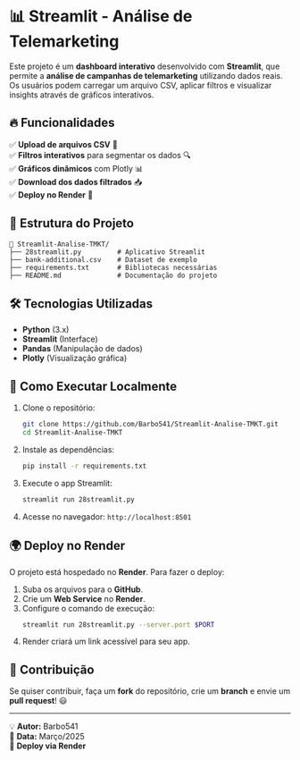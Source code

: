# 📊 Streamlit - Análise de Telemarketing

Este projeto é um **dashboard interativo** desenvolvido com **Streamlit**, que permite a **análise de campanhas de telemarketing** utilizando dados reais. Os usuários podem carregar um arquivo CSV, aplicar filtros e visualizar insights através de gráficos interativos.

## 🔥 Funcionalidades
✅ **Upload de arquivos CSV** 📂  
✅ **Filtros interativos** para segmentar os dados 🔍  
✅ **Gráficos dinâmicos** com Plotly 📊  
✅ **Download dos dados filtrados** 📥  
✅ **Deploy no Render** 🚀  

## 📂 Estrutura do Projeto
```
📂 Streamlit-Analise-TMKT/
├── 28streamlit.py         # Aplicativo Streamlit
├── bank-additional.csv    # Dataset de exemplo
├── requirements.txt       # Bibliotecas necessárias
├── README.md              # Documentação do projeto
```

## 🛠 Tecnologias Utilizadas
- **Python** (3.x)
- **Streamlit** (Interface)
- **Pandas** (Manipulação de dados)
- **Plotly** (Visualização gráfica)

## 🚀 Como Executar Localmente
1. Clone o repositório:
   ```bash
   git clone https://github.com/Barbo541/Streamlit-Analise-TMKT.git
   cd Streamlit-Analise-TMKT
   ```
2. Instale as dependências:
   ```bash
   pip install -r requirements.txt
   ```
3. Execute o app Streamlit:
   ```bash
   streamlit run 28streamlit.py
   ```
4. Acesse no navegador: `http://localhost:8501`

## 🌍 Deploy no Render
O projeto está hospedado no **Render**. Para fazer o deploy:
1. Suba os arquivos para o **GitHub**.
2. Crie um **Web Service** no **Render**.
3. Configure o comando de execução:
   ```bash
   streamlit run 28streamlit.py --server.port $PORT
   ```
4. Render criará um link acessível para seu app.

## 📌 Contribuição
Se quiser contribuir, faça um **fork** do repositório, crie um **branch** e envie um **pull request**! 😃

---

💡 **Autor:** Barbo541  
📅 **Data:** Março/2025  
🚀 **Deploy via Render**
